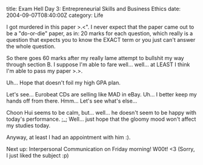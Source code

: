 title: Exam Hell Day 3: Entrepreneurial Skills and Business Ethics
date: 2004-09-07T08:40:00Z
category: Life

I got murdered in this paper >.<". I never expect that the paper came out to be a "do-or-die" paper, as in: 20 marks for each question, which really is a question that expects you to know the EXACT term or you just can't answer the whole question.

So there goes 60 marks after my really lame attempt to bullshit my way through section B. I suppose I'm able to fare well… well… at LEAST I think I'm able to pass my paper >.>.

Uh… Hope that doesn't foil my high GPA plan.

Let's see… Eurobeat CDs are selling like MAD in eBay. Uh… I better keep my hands off from there. Hmm… Let's see what's else…

Choon Hui seems to be calm, but… well… he doesn't seem to be happy with today's performance. ;\_; Well… just hope that the gloomy mood won't affect my studies today.

Anyway, at least I had an appointment with him :).

Next up: Interpersonal Communication on Friday morning! W00t! <3 (Sorry, I just liked the subject :p)
